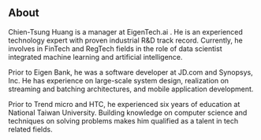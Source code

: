 

## About

Chien-Tsung Huang is a manager at EigenTech.ai . He is an experienced technology expert with proven industrial R&D track record. Currently, he involves in FinTech and RegTech fields in the role of data scientist integrated machine learning and artificial intelligence.

Prior to Eigen Bank, he was a software developer at JD.com and Synopsys, Inc. He has experience on large-scale system design, realization on streaming and batching architectures, and mobile application development.

Prior to Trend micro and HTC, he experienced six years of education at National Taiwan University. Building knowledge on computer science and techniques on solving problems makes him qualified as a talent in tech related fields. 